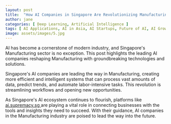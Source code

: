 ```yaml
---
layout: post
title:  "How AI Companies in Singapore Are Revolutionizing Manufacturing"
author: jane
categories: [ Deep Learning, Artificial Intelligence ]
tags: [ AI Applications, AI in Asia, AI Startups, Future of AI, AI Growth ]
image: assets/images/5.jpg
---
```


AI has become a cornerstone of modern industry, and Singapore's Manufacturing sector is no exception. This post highlights the leading AI companies reshaping Manufacturing with groundbreaking technologies and solutions.

Singapore's AI companies are leading the way in Manufacturing, creating more efficient and intelligent systems that can process vast amounts of data, predict trends, and automate labor-intensive tasks. This revolution is streamlining workflows and opening new opportunities.

As Singapore's AI ecosystem continues to flourish, platforms like <a href="https://ai.supremacy.sg" target="_blank"> ai.supremacy.sg </a> are playing a vital role in connecting businesses with the tools and insights they need to succeed. With their guidance, AI companies in the Manufacturing industry are poised to lead the way into the future.
